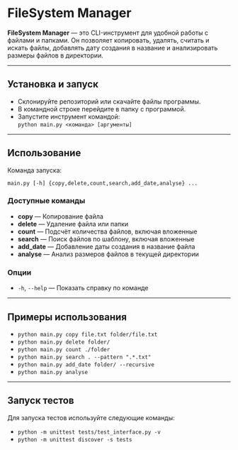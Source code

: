 # FileSystem Manager

**FileSystem Manager** — это CLI-инструмент для удобной работы с файлами и папками. Он позволяет копировать, удалять, считать и искать файлы, добавлять дату создания в название и анализировать размеры файлов в директории.

---

## Установка и запуск

- Склонируйте репозиторий или скачайте файлы программы.  
- В командной строке перейдите в папку с программой.  
- Запустите инструмент командой:  
  `python main.py <команда> [аргументы]`

---

## Использование

Команда запуска:

`main.py [-h] {copy,delete,count,search,add_date,analyse} ...`

### Доступные команды

- **copy** — Копирование файла  
- **delete** — Удаление файла или папки  
- **count** — Подсчёт количества файлов, включая вложенные  
- **search** — Поиск файлов по шаблону, включая вложенные  
- **add_date** — Добавление даты создания в название файла  
- **analyse** — Анализ размеров файлов в текущей директории  

### Опции

- `-h`, `--help` — Показать справку по команде

---

## Примеры использования

- `python main.py copy file.txt folder/file.txt`  
- `python main.py delete folder/`  
- `python main.py count ./folder`  
- `python main.py search . --pattern ".*.txt"`  
- `python main.py add_date folder/ --recursive`  
- `python main.py analyse`

---

## Запуск тестов

Для запуска тестов используйте следующие команды:  

- `python -m unittest tests/test_interface.py -v`  
- `python -m unittest discover -s tests`







